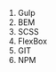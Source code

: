 <!-- -----------Список використаних технологій-----------– -->
1. Gulp
2. BEM
3. SCSS
4. FlexBox
5. GIT
6. NPM
